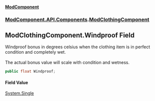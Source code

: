#### [ModComponent](index.md 'index')
### [ModComponent.API.Components](index.md#ModComponent.API.Components 'ModComponent.API.Components').[ModClothingComponent](ModClothingComponent.md 'ModComponent.API.Components.ModClothingComponent')

## ModClothingComponent.Windproof Field

Windproof bonus in degrees celsius when the clothing item is in perfect condition and completely wet.<br/>  
The actual bonus value will scale with condition and wetness.

```csharp
public float Windproof;
```

#### Field Value
[System.Single](https://docs.microsoft.com/en-us/dotnet/api/System.Single 'System.Single')